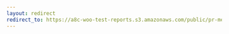 ```yaml
---
layout: redirect
redirect_to: https://a8c-woo-test-reports.s3.amazonaws.com/public/pr-merge/43308/api/index.html
---
```

